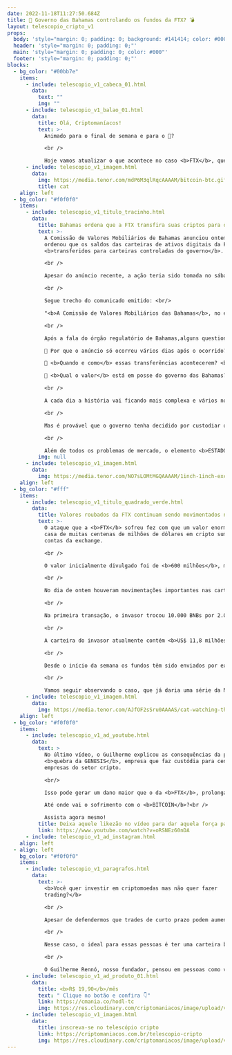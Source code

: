 ```yaml
---
date: 2022-11-18T11:27:50.684Z
title: 🤯 Governo das Bahamas controlando os fundos da FTX? 💣
layout: telescopio_cripto_v1
props:
  body: 'style="margin: 0; padding: 0; background: #141414; color: #000"'
  header: 'style="margin: 0; padding: 0;"'
  main: 'style="margin: 0; padding: 0; color: #000"'
  footer: 'style="margin: 0; padding: 0;"'
blocks:
  - bg_color: "#00bb7e"
    items:
      - include: telescopio_v1_cabeca_01.html
        data:
          text: ""
          img: ""
      - include: telescopio_v1_balao_01.html
        data:
          title: Olá, Criptomaníacos!
          text: >-
            Animado para o final de semana e para o 🔭?

            <br />

            Hoje vamos atualizar o que acontece no caso <b>FTX</b>, que continua sendo o principal assunto das rodas de conversa cripto pelo mundo afora…
      - include: telescopio_v1_imagem.html
        data:
          img: https://media.tenor.com/mdP6M3qlRqcAAAAM/bitcoin-btc.gif
          title: cat
    align: left
  - bg_color: "#f0f0f0"
    items:
      - include: telescopio_v1_titulo_tracinho.html
        data:
          title: Bahamas ordena que a FTX transfira suas criptos para o governo
          text: >-
            A Comissão de Valores Mobiliários de Bahamas anunciou ontem que
            ordenou que os saldos das carteiras de ativos digitais da FTX fossem
            <b>transferidos para carteiras controladas do governo</b>. 

            <br />

            Apesar do anúncio recente, a ação teria sido tomada no sábado passado. 

            <br />

            Segue trecho do comunicado emitido: <br/>

            "<b>A Comissão de Valores Mobiliários das Bahamas</b>, no exercício de seus poderes como regulador agindo sob a autoridade de uma ordem feita pela Suprema Corte das Bahamas, <b>tomou a ação de direcionar a transferência de todos os ativos digitais de FTX Digital Markets Ltd. para uma carteira digital controlada pela Comissão</b>, para custódia. Uma ação regulatória provisória urgente foi necessária para proteger os interesses dos clientes e credores da FTX."

            <br />

            Após a fala do órgão regulatório de Bahamas,alguns questionamentos ficaram sem uma resposta clara: <br/>

            🤔 Por que o anúncio só ocorreu vários dias após o ocorrido? <br/>

            🤔 <b>Quando e como</b> essas transferências acontecerem? <br/>

            🤔 <b>Qual o valor</b> está em posse do governo das Bahamas? 

            <br />

            A cada dia a história vai ficando mais complexa e vários novos desdobramentos podem aparecer a qualquer momento.

            <br />

            Mas é provável que o governo tenha decidido por custodiar os fundos da exchange após a <b>atividade hacker</b> que levou milhões de dólares das carteiras da FTX. Há quem acuse o próprio Sam Bankman-Fried e outros funcionários da corretora pelo roubo.

            <br />

            Além de todos os problemas de mercado, o elemento <b>ESTADO</b> entra de vez na história para diminuir a transparência e multiplicar a burocracia na tentativa dos investidores de reaver seu dinheirinho. 💸💸💸
          img: null
      - include: telescopio_v1_imagem.html
        data:
          img: https://media.tenor.com/NO7sLOMtMGQAAAAM/1inch-1inch-exchange.gif
    align: left
  - bg_color: "#fff"
    items:
      - include: telescopio_v1_titulo_quadrado_verde.html
        data:
          title: Valores roubados da FTX continuam sendo movimentados no mercado
          text: >-
            O ataque que a <b>FTX</b> sofreu fez com que um valor enorme, na
            casa de muitas centenas de milhões de dólares em cripto sumissem das
            contas da exchange. 

            <br />

            O valor inicialmente divulgado foi de <b>600 milhões</b>, mas pelo que parece o problema <b>pode ser muito maior do que isso</b>.

            <br />

            No dia de ontem houveram movimentações importantes nas carteiras do ladrãozinho!

            <br />

            Na primeira transação, o invasor trocou 10.000 BNBs por 2.001,5 ETH, avaliados em cerca de US$ 2,4 milhões. <br/>Na segunda, o hacker trocou US$ 3,69 milhões de BNBs por BUSD. <br/>Por fim, o hacker então trocou 5.014,26 BNBs por US$ 1,29 milhão em BUSD.

            <br />

            A carteira do invasor atualmente contém <b>US$ 11,8 milhões em tokens BNB</b> e detém cerca de <b>290.000 ETH</b>, tornando o hacker o <b>34º maior detentor de ETH</b>. Um despejo dessas moedas no mercado pode fazer com que as cotações dos ativos envolvidos sofram um duro impacto.

            <br />

            Desde o início da semana os fundos têm sido enviados por exchanges descentralizadas, como a <b>PancakeSwap</b>, e as autoridades monitoram cada movimento, alegando saber a identidade do autor das ações (cuja identidade ainda não foi divulgada).

            <br />

            Vamos seguir observando o caso, que já daria uma série da Netflix digna de premiações.
      - include: telescopio_v1_imagem.html
        data:
          img: https://media.tenor.com/AJfOF2sSru0AAAAS/cat-watching-the-laptop-light-on-cat-meme.gif
    align: left
  - bg_color: "#f0f0f0"
    items:
      - include: telescopio_v1_ad_youtube.html
        data:
          text: >
            No último vídeo, o Guilherme explicou as consequências da possível
            <b>quebra da GENESIS</b>, empresa que faz custódia para centenas de
            empresas do setor cripto.

            <br/>

            Isso pode gerar um dano maior que o da <b>FTX</b>, prolongando o Inverno Cripto? <br/>

            Até onde vai o sofrimento com o <b>BITCOIN</b>?<br />

            Assista agora mesmo!
          title: Deixa aquele likezão no vídeo para dar aquela força para o canal!
          link: https://www.youtube.com/watch?v=oRSNEz60nDA
      - include: telescopio_v1_ad_instagram.html
    align: left
  - align: left
    bg_color: "#f0f0f0"
    items:
      - include: telescopio_v1_paragrafos.html
        data:
          text: >-
            <b>Você quer investir em criptomoedas mas não quer fazer
            trading?</b>

            <br />

            Apesar de defendermos que trades de curto prazo podem aumentar sua rentabilidade, entendemos que nem todo mundo tem o tempo disponível pra operar.

            <br />

            Nesse caso, o ideal para essas pessoas é ter uma carteira bem fundamentada para o longo prazo, cujo objetivo seja acumular Bitcoins.

            <br />

            O Guilherme Rennó, nosso fundador, pensou em pessoas como você e decidiu criar a Carteira HODL, voltada para quem quer dar o primeiro passo no mercado cripto sem se preocupar em operar todo dia.
      - include: telescopio_v1_ad_produto_01.html
        data:
          title: <b>R$ 19,90</b>/mês
          text: " Clique no botão e confira 👇"
          link: https://cmania.co/hodl-tc
          img: https://res.cloudinary.com/criptomaniacos/image/upload/v1661372975/telescopio/produtos/logo_carteira_hodl_mhzjq6.png
      - include: telescopio_v1_imagem.html
        data:
          title: inscreva-se no telescópio cripto
          link: https://criptomaniacos.com.br/telescopio-cripto
          img: https://res.cloudinary.com/criptomaniacos/image/upload/v1662133224/telescopio/inscreva-se-telescopio.png
---
```


